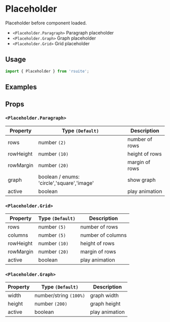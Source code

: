 # Placeholder

Placeholder before component loaded.

- `<Placeholder.Paragraph>` Paragraph placeholder
- `<Placeholder.Graph>` Graph placeholder
- `<Placeholder.Grid>` Grid placeholder

## Usage

```js
import { Placeholder } from 'rsuite';
```

## Examples

<!--{demo}-->

## Props

### `<Placeholder.Paragraph>`

| Property  | Type `(Default)`                           | Description    |
| --------- | ------------------------------------------ | -------------- |
| rows      | number `(2)`                               | number of rows |
| rowHeight | number `(10)`                              | height of rows |
| rowMargin | number `(20)`                              | margin of rows |
| graph     | boolean / enums: 'circle','square','image' | show graph     |
| active    | boolean                                    | play animation |

### `<Placeholder.Grid>`

| Property  | Type `(Default)` | Description       |
| --------- | ---------------- | ----------------- |
| rows      | number `(5)`     | number of rows    |
| columns   | number `(5)`     | number of columns |
| rowHeight | number `(10)`    | height of rows    |
| rowMargin | number `(20)`    | margin of rows    |
| active    | boolean          | play animation    |

### `<Placeholder.Graph>`

| Property | Type `(Default)`       | Description    |
| -------- | ---------------------- | -------------- |
| width    | number/string `(100%)` | graph width    |
| height   | number `(200)`         | graph height   |
| active   | boolean                | play animation |
